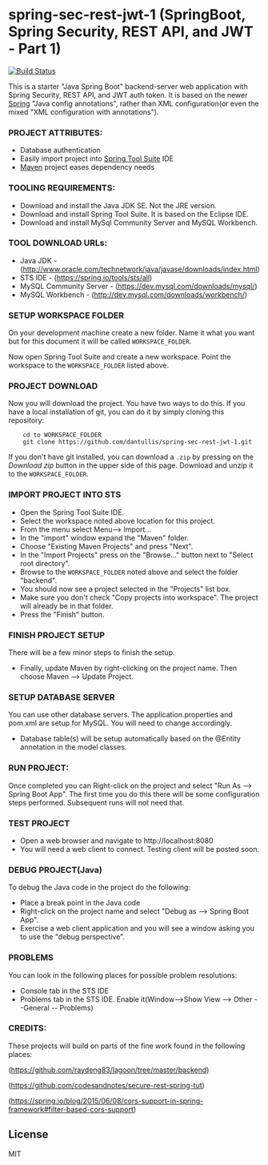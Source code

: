 # spring-sec-rest-jwt-1 (SpringBoot, Spring Security, REST API, and JWT - Part 1)

[![Build Status](https://travis-ci.org/dantullis/spring-sec-rest-jwt-1.svg?branch=master)](https://travis-ci.org/dantullis/spring-sec-rest-jwt-1)

This is a starter "Java Spring Boot" backend-server web application with Spring Security, REST API, and JWT auth token. It is based on the newer [Spring][httpSpring.io] "Java config annotations", rather than XML configuration(or even the mixed "XML configuration with annotations"). 

### PROJECT ATTRIBUTES:
- Database authentication
- Easily import project into [Spring Tool Suite][httpSpringToolSuite] IDE
- [Maven][httpMavenRepo] project eases dependency needs

### TOOLING REQUIREMENTS:
- Download and install the Java JDK SE. Not the JRE version.
- Download and install Spring Tool Suite. It is based on the Eclipse IDE.
- Download and install MySql Community Server and MySQL Workbench.

### TOOL DOWNLOAD URLs:
- Java JDK - (http://www.oracle.com/technetwork/java/javase/downloads/index.html)
- STS IDE - (https://spring.io/tools/sts/all)
- MySQL Community Server - (https://dev.mysql.com/downloads/mysql/)
- MySQL Workbench - (http://dev.mysql.com/downloads/workbench/)

### SETUP WORKSPACE FOLDER
On your development machine create a new folder. Name it what you want but for this document it will be called `WORKSPACE_FOLDER`.

Now open Spring Tool Suite and create a new workspace. Point the workspace to the `WORKSPACE_FOLDER` listed above.

### PROJECT DOWNLOAD
Now you will download the project. You have two ways to do this. If you have a local installation of git, you can do it by simply cloning this repository:

```
    cd to WORKSPACE_FOLDER
    git clone https://github.com/dantullis/spring-sec-rest-jwt-1.git
```

If you don't have git installed, you can download a `.zip` by pressing on the *Download zip* button in the upper side of this page. Download and unzip it to the `WORKSPACE_FOLDER`.

### IMPORT PROJECT INTO STS
- Open the Spring Tool Suite IDE.
- Select the workspace noted above location for this project.
- From the menu select Menu--> Import...
- In the "import" window expand the "Maven" folder.
- Choose "Existing Maven Projects" and press "Next".
- In the "Import Projects" press on the "Browse..." button next to "Select root directory".
- Browse to the `WORKSPACE_FOLDER` noted above and select the folder "backend".
- You should now see a project selected in the "Projects" list box.
- Make sure you don't check "Copy projects into workspace". The project will already be in that folder.
- Press the "Finish" button.

### FINISH PROJECT SETUP
There will be a few minor steps to finish the setup.
 - Finally, update Maven by right-clicking on the project name. Then choose Maven --> Update Project.

### SETUP DATABASE SERVER
You can use other database servers. The application.properties and pom.xml are setup for MySQL. You will need to change accordingly.
 - Database table(s) will be setup automatically based on the @Entity annotation in the model classes.
 
### RUN PROJECT:
Once completed you can Right-click on the project and select "Run As --> Spring Boot App". 
The first time you do this there will be some configuration steps performed. Subsequent runs will not need that.

### TEST PROJECT
 - Open a web browser and navigate to http://localhost:8080
 - You will need a web client to connect. Testing client will be posted soon.

### DEBUG PROJECT(Java)
To debug the Java code in the project do the following:
 - Place a break point in the Java code 
 - Right-click on the project name and select "Debug as --> Spring Boot App".
 - Exercise a web client application and you will see a window asking you to use the "debug perspective".

### PROBLEMS
You can look in the following places for possible problem resolutions:
 - Console tab in the STS IDE
 - Problems tab in the STS IDE. Enable it(Window-->Show View --> Other --General -- Problems)
 
 
### CREDITS: 
These projects will build on parts of the fine work found in the following places:

(https://github.com/raydeng83/lagoon/tree/master/backend)

(https://github.com/codesandnotes/secure-rest-spring-tut)

(https://spring.io/blog/2015/06/08/cors-support-in-spring-framework#filter-based-cors-support)

License
----

MIT

[//]: # (These are reference links used in the body of this note and get stripped out when the markdown processor does its job. There is no need to format nicely because it shouldn't be seen. Thanks SO - http://stackoverflow.com/questions/4823468/store-comments-in-markdown-syntax)

   [httpSpring.io]: <https://spring.io/>
   [httpSpringToolSuite]: <https://spring.io/tools>
   [httpMavenRepo]: <http://mvnrepository.com/>
   [httpSpring.io]: <https://spring.io/>
